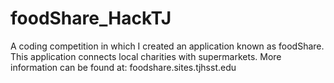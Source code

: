 # foodShare_HackTJ
A coding competition in which I created an application known as foodShare. This application connects local charities with supermarkets. More information can be found at: foodshare.sites.tjhsst.edu
